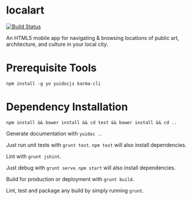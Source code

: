 localart
==========

[![Build Status](https://travis-ci.org/Code4HR/localart.svg)](https://travis-ci.org/Code4HR/localart)

An HTML5 mobile app for navigating &amp; browsing locations of public art, architecture, and culture in your local city.

Prerequisite Tools
==================

    npm install -g yo yuidocjs karma-cli
    
Dependency Installation
=======================

    npm install && bower install && cd test && bower install && cd ..
    
Generate documentation with `yuidoc .`.

Just run unit tests with `grunt test`.  `npm test` will also install dependencies.

Lint with `grunt jshint`.

Just debug with `grunt serve`.  `npm start` will also install dependencies.

Build for production or deployment with `grunt build`.

Lint, test and package any build by simply running `grunt`.
